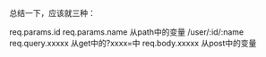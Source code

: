 总结一下，应该就三种：

req.params.id req.params.name   从path中的变量 /user/:id/:name
req.query.xxxxx 从get中的?xxxx=中
req.body.xxxxx 从post中的变量
